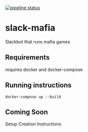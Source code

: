 [![pipeline status](https://gitlab.madisonhub.org/cciccia/slack-mafia/badges/master/pipeline.svg)](https://gitlab.madisonhub.org/cciccia/slack-mafia/commits/master)

# slack-mafia
Slackbot that runs mafia games

## Requirements
requires docker and docker-compose

## Running instructions
`docker-compose up --build`

## Coming Soon
Setup Creation Instructions
